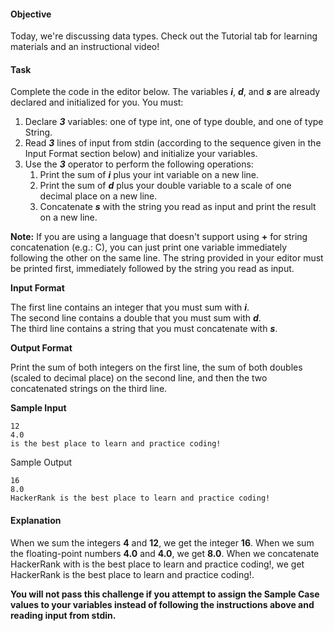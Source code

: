 #### Objective 
Today, we're discussing data types. Check out the Tutorial tab for learning materials and an instructional video!

#### Task
Complete the code in the editor below. The variables ***i***, ***d***, and ***s*** are already declared and initialized for you. You must:

1. Declare ***3*** variables: one of type int, one of type double, and one of type String.
2. Read ***3*** lines of input from stdin (according to the sequence given in the Input Format section below) and initialize your  variables.
3. Use the ***3*** operator to perform the following operations:
   1. Print the sum of ***i*** plus your int variable on a new line.
   2. Print the sum of ***d*** plus your double variable to a scale of one decimal place on a new line.
   3. Concatenate ***s*** with the string you read as input and print the result on a new line. <br />

**Note:** If you are using a language that doesn't support using **+** for string concatenation (e.g.: C), you can just print one variable immediately following the other on the same line. The string provided in your editor must be printed first, immediately followed by the string you read as input.

**Input Format** 

The first line contains an integer that you must sum with ***i***. <br />
The second line contains a double that you must sum with ***d***. <br/>
The third line contains a string that you must concatenate with ***s***. 

**Output Format** 

Print the sum of both integers on the first line, the sum of both doubles (scaled to  decimal place) on the second line, and then the two concatenated strings on the third line. 

**Sample Input**

    12
    4.0 
    is the best place to learn and practice coding! 

Sample Output

    16 
    8.0
    HackerRank is the best place to learn and practice coding! 

#### Explanation 

When we sum the integers **4** and **12**, we get the integer **16**.
When we sum the floating-point numbers **4.0** and **4.0**, we get **8.0**.
When we concatenate HackerRank with is the best place to learn and practice coding!, we get HackerRank is the best place to learn and practice coding!.

**You will not pass this challenge if you attempt to assign the Sample Case values to your variables instead of following the instructions above and reading input from stdin.**
